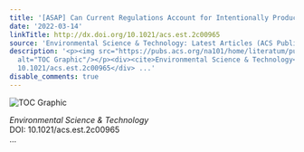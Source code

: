 ```yaml
---
title: '[ASAP] Can Current Regulations Account for Intentionally Produced Nanoplastics?'
date: '2022-03-14'
linkTitle: http://dx.doi.org/10.1021/acs.est.2c00965
source: 'Environmental Science & Technology: Latest Articles (ACS Publications)'
description: '<p><img src="https://pubs.acs.org/na101/home/literatum/publisher/achs/journals/content/esthag/0/esthag.ahead-of-print/acs.est.2c00965/20220314/images/medium/es2c00965_0003.gif"
  alt="TOC Graphic"/></p><div><cite>Environmental Science & Technology</cite></div><div>DOI:
  10.1021/acs.est.2c00965</div> ...'
disable_comments: true
---
```

<p><img src="https://pubs.acs.org/na101/home/literatum/publisher/achs/journals/content/esthag/0/esthag.ahead-of-print/acs.est.2c00965/20220314/images/medium/es2c00965_0003.gif" alt="TOC Graphic"/></p><div><cite>Environmental Science & Technology</cite></div><div>DOI: 10.1021/acs.est.2c00965</div> ...